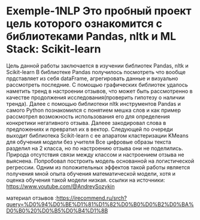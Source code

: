 # Exemple-1NLP Это пробный проект цель которого ознакомится с библиотеками Pandas, nltk и ML Stack: Scikit-learn
Цель данной работы заключается в изучении библиотек Pandas, nltk и Scikit-learn
В библиотеке Pandas получилось посмотреть что вообще прдставляет из себя dataFrame,
агрегировать данные и визуально рассмотреть последние. 
С помощью графических библиотек удалось наметить тренд в настроении отзывов, что может быть рассмотренно в качестве продолжения исследования(проверить гипотезу о наличии тренда).
Далее с помощью библиотеки nltk инструментов Pandas и самого Python познакомился с понятием мешка слов и как пример рассмотрел возможность использования его для определения конкретики негативного отзыва. Далеее закодировал слова в предложениях и превратил их в вектор. 
Следующей по очереди выходит библиотека Scikit-learn с ее апаратом кластеризации KMeans для обучения модели без учителя
Все цифровые образы текста разделил на 2 класса, но по настроению отзыва они не поделились. Природа отсутствия связи между классом и настроением отзыва не выяснена.
Попробовал построить модель основанной на логистической регрессии. Одним из положительных эффектов такой работы является получения мной опыта обучения математической модели, хотя и оценка обучения такой модели низкая.
ссылки на источники: https://www.youtube.com/@AndreySozykin

материал отзывов :https://irecommend.ru/srch?query=%D0%94%D0%BE%D1%81%D1%82%D0%B0%D0%B2%D0%BA%D0%B0%20%D0%B5%D0%B4%D1%8B
